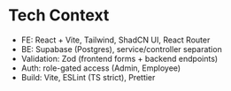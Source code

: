 # Tech Context
- FE: React + Vite, Tailwind, ShadCN UI, React Router
- BE: Supabase (Postgres), service/controller separation
- Validation: Zod (frontend forms + backend endpoints)
- Auth: role-gated access (Admin, Employee)
- Build: Vite, ESLint (TS strict), Prettier
